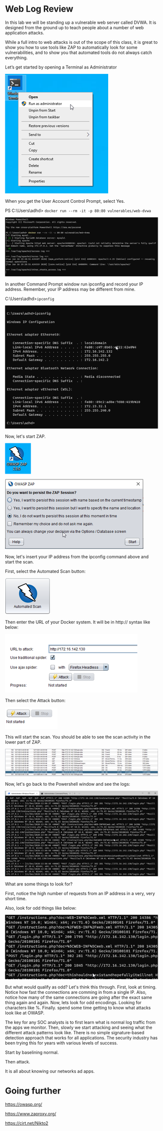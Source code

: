 
# Web Log Review

In this lab we will be standing up a vulnerable web server called DVWA.  It is designed from the ground up to teach people about a number of web application attacks.

While a full intro to web attacks is out of the scope of this class, it is great to show you how to use tools like ZAP to automatically look for some vulnerabilities, and to show you that automated tools do not always catch everything.

Let’s get started by opening a Terminal as Administrator

![](attachments/Clipboard_2020-06-12-10-36-44.png)


When you get the User Account Control Prompt, select Yes.

PS C:\Users\adhd> `docker run --rm -it -p 80:80 vulnerables/web-dvwa`

![](attachments/Clipboard_2020-06-16-13-29-31.png)

In another Command Prompt window run ipconfig and record your IP address.  Remember, your IP address may be different from mine.

C:\Users\adhd>`ipconfig`

![](attachments/Clipboard_2020-06-16-13-29-46.png)


Now, let's start ZAP.

![](attachments/Clipboard_2020-06-16-13-30-15.png)


![](attachments/Clipboard_2020-06-16-13-30-46.png)


Now, let's insert your IP address from the ipconfig command above and start the scan.

First, select the Automated Scan button: 

![](attachments/Clipboard_2020-12-11-06-43-22.png)

Then enter the URL of your Docker system.  It will be in http://<WINDOWSIP> syntax like below:

![](attachments/Clipboard_2020-12-11-06-45-20.png)

Then select the Attack button:

![](attachments/Clipboard_2020-12-11-06-45-46.png)

This will start the scan.  You should be able to see the scan activity in the lower part of ZAP.


![](attachments/Clipboard_2020-12-11-06-47-23.png)

Now, let's go back to the Powershell window and see the logs:

![](attachments/Clipboard_2020-12-11-06-51-27.png)

What are some things to look for?

First, notice the high number of requests from an IP address in a very, very short time.

Also, look for odd things like below:

![](attachments/Clipboard_2020-12-11-06-52-26.png)

But what would qualify as odd? Let's think this through. First, look at timing. Notice how fast the connections are comming in from a single IP. Also, notice how many of the same connections are going after the exact same thing again and again. Now, lets look for odd encodings. Looking for characters like %. Finally. spend some time getting to know what attacks look like at OWASP.

The key for any SOC analysts is to first learn what is normal log traffic from the apps we monitor. Then, slowly we start attacking and seeing what the different attack patterns look like. There is no simple signature-based detection approach that works for all applications. The security industry has been trying this for years with various levels of success. 

Start by baselining normal. 

Then attack. 

It is all about knowing our networks ad apps.

# Going further

https://owasp.org/

https://www.zaproxy.org/

https://cirt.net/Nikto2













